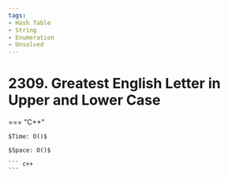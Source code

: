 ```yaml
---
tags:
- Hash Table
- String
- Enumeration
- Unsolved
---
```



# 2309. Greatest English Letter in Upper and Lower Case

=== "C++"

    $Time: O()$

    $Space: O()$

    ``` c++
    ```